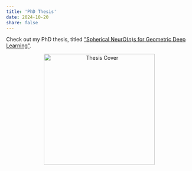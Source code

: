 ```yaml
---
title: 'PhD Thesis'
date: 2024-10-20
share: false
---
```


Check out my PhD thesis, titled ["Spherical NeurO($n$)s for Geometric Deep Learning"](https://doi.org/10.3384/9789180756808).

<!-- ![Thesis Cover](https://liu.diva-portal.org/smash/get/diva2:1894492/PREVIEW01.png) -->

<p align="center">
  <a href="link-to-thesis" target="_blank">
<img src="https://liu.diva-portal.org/smash/get/diva2:1894492/PREVIEW01.png)" alt="Thesis Cover" width="300" />
  </a>
</p>
